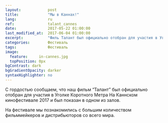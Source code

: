 ```yaml
---
layout:            post
title:             "Мы в Каннах!"
lang:              ru
ref:               talant_cannes
date:              2017-05-22 01:00:00
last_modified_at:  2017-06-04 01:00:00
excerpt:           "Филь Талант был официально отобран для участия в Уголке короткого метра Каннского кинофестиваля"
categories:        Фестиваль
tags:              Фестиваль
image:
  feature:     in-cannes.jpg
  topPosition: 0px
bgContrast: dark
bgGradientOpacity: darker
syntaxHighlighter: no
---
```

С гордостью сообщаем, что наш фильм &#8220;Талант&#8221; был официально отобран для участия в Уголке Коротного Метра
На Каннском кинофестивале 2017 и был показан в одном из залов. 

На фестивале мы познакомились с большим количеством фильммейкеров и дистрибьюторов со всего мира.

<div class="img img--fullContainer img--14xLeading" style="background-image: url({{ site.baseurl_posts_img }}cannes-1.jpg);"></div>
<div class="img img--fullContainer img--14xLeading" style="background-image: url({{ site.baseurl_posts_img }}cannes-2.jpg);"></div>
